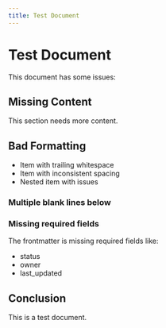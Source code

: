 ```yaml
---
title: Test Document
---
```


# Test Document

This document has some issues:

## Missing Content

This section needs more content.

## Bad Formatting

- Item with trailing whitespace
-  Item with inconsistent spacing
  - Nested item with issues

### Multiple blank lines below



### Missing required fields

The frontmatter is missing required fields like:
- status
- owner
- last_updated

## Conclusion

This is a test document.

